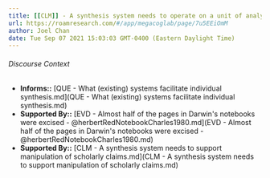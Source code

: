 ```yaml
---
title: [[CLM]] - A synthesis system needs to operate on a unit of analysis that is more granular than a publication
url: https://roamresearch.com/#/app/megacoglab/page/7u5EEiOmM
author: Joel Chan
date: Tue Sep 07 2021 15:03:03 GMT-0400 (Eastern Daylight Time)
---
```




###### Discourse Context

- **Informs::** [QUE - What (existing) systems facilitate individual synthesis.md](QUE - What (existing) systems facilitate individual synthesis.md)
- **Supported By::** [EVD - Almost half of the pages in Darwin's notebooks were excised - @herbertRedNotebookCharles1980.md](EVD - Almost half of the pages in Darwin's notebooks were excised - @herbertRedNotebookCharles1980.md)
- **Supported By::** [CLM - A synthesis system needs to support manipulation of scholarly claims.md](CLM - A synthesis system needs to support manipulation of scholarly claims.md)


